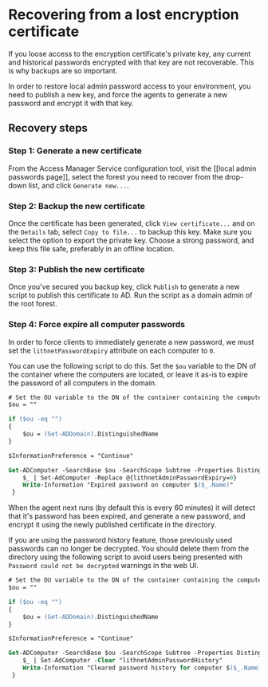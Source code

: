 # Recovering from a lost encryption certificate
If you loose access to the encryption certificate's private key, any current and historical passwords encrypted with that key are not recoverable. This is why backups are so important. 

In order to restore local admin password access to your environment, you need to publish a new key, and force the agents to generate a new password and encrypt it with that key.

## Recovery steps

### Step 1: Generate a new certificate
From the Access Manager Service configuration tool, visit the [[local admin passwords page]], select the forest you need to recover from the drop-down list, and click `Generate new...`. 

### Step 2: Backup the new certificate
Once the certificate has been generated, click `View certificate...` and on the `Details` tab, select `Copy to file...` to backup this key. Make sure you select the option to export the private key. Choose a strong password, and keep this file safe, preferably in an offline location.

### Step 3: Publish the new certificate
Once you've secured you backup key, click `Publish` to generate a new script to publish this certificate to AD. Run the script as a domain admin of the root forest.

### Step 4: Force expire all computer passwords
In order to force clients to immediately generate a new password, we must set the `lithnetPasswordExpiry` attribute on each computer to `0`. 

You can use the following script to do this. Set the `$ou` variable to the DN of the container where the computers are located, or leave it as-is to expire the password of all computers in the domain.

```ps
# Set the OU variable to the DN of the container containing the computers that need their passwords reset, or leave it blank to reset all computers in the domain
$ou = ""

if ($ou -eq "")
{
    $ou = (Get-ADDomain).DistinguishedName
}

$InformationPreference = "Continue"

Get-ADComputer -SearchBase $ou -SearchScope Subtree -Properties DistinguishedName -LDAPFilter "(objectCategory=computer)" | % {
    $_ | Set-AdComputer -Replace @{lithnetAdminPasswordExpiry=0}
    Write-Information "Expired password on computer $($_.Name)"       
 }
 ```

When the agent next runs (by default this is every 60 minutes) it will detect that it's password has been expired, and generate a new password, and encrypt it using the newly published certificate in the directory.

If you are using the password history feature, those previously used passwords can no longer be decrypted. You should delete them from the directory using the following script to avoid users being presented with `Password could not be decrypted` warnings in the web UI. 

```ps
# Set the OU variable to the DN of the container containing the computers that need their password history cleared, or leave it blank to clear the history from all computers in the domain
$ou = ""

if ($ou -eq "")
{
    $ou = (Get-ADDomain).DistinguishedName
}

$InformationPreference = "Continue"

Get-ADComputer -SearchBase $ou -SearchScope Subtree -Properties DistinguishedName -LDAPFilter "(objectCategory=computer)" | % {
    $_ | Set-AdComputer -Clear "lithnetAdminPasswordHistory"
    Write-Information "Cleared password history for computer $($_.Name)"       
 }
 ```